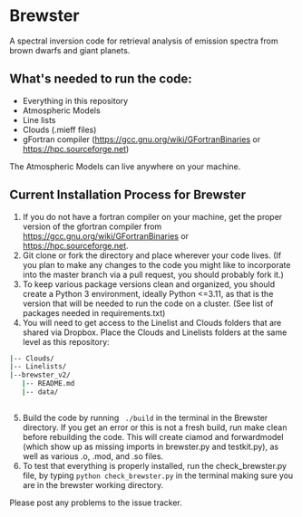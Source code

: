 # Brewster
A spectral inversion code for retrieval analysis of emission spectra from brown dwarfs and giant planets.

## What's needed to run the code:
- Everything in this repository
- Atmospheric Models
- Line lists 
- Clouds (.mieff files) 
- gFortran compiler (https://gcc.gnu.org/wiki/GFortranBinaries or https://hpc.sourceforge.net)
 
 The Atmospheric Models can live anywhere on your machine.

## Current Installation Process for Brewster
1. If you do not have a fortran compiler on your machine, get the proper version of the gfortran compiler from https://gcc.gnu.org/wiki/GFortranBinaries or https://hpc.sourceforge.net.
2. Git clone or fork the directory and place wherever your code lives. (If you plan to make any changes to the code you might like to incorporate into the master branch via a pull request, you should probably fork it.)
3. To keep various package versions clean and organized, you should create a Python 3 environment, ideally Python <=3.11, as that is the version that will be needed to run the code on a cluster. (See list of packages needed in requirements.txt)
4. You will need to get access to the Linelist and Clouds folders that are shared via Dropbox. Place the Clouds and Linelists folders at the same level as this repository: 
```bash
|-- Clouds/
|-- Linelists/
|--brewster_v2/
   |-- README.md
   |-- data/
      
 ```
5. Build the code by running ``` ./build``` in the terminal in the Brewster directory. If you get an error or this is not a fresh build, run make clean before rebuilding the code. This will create ciamod and forwardmodel (which show up as missing imports in brewster.py and testkit.py), as well as various .o, .mod, and .so files.
6. To test that everything is properly installed, run the check_brewster.py file, by typing ```python check_brewster.py``` in the terminal making sure you are in the brewster working directory.

Please post any problems to the issue tracker.
